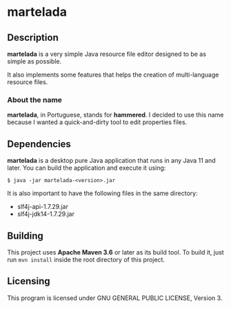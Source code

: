 # martelada

## Description

**martelada** is a very simple Java resource file editor designed to
be as simple as possible.

It also implements some features that helps the creation of multi-language
resource files.

### About the name

**martelada**, in Portuguese, stands for **hammered**. I decided to use this
name because I wanted a quick-and-dirty tool to edit properties files.

## Dependencies

**martelada** is a desktop pure Java application that runs in any Java 11
and later. You can build the application and execute it using:

```
$ java -jar martelada-<version>.jar
```

It is also important to have the following files in the same directory:

* slf4j-api-1.7.29.jar
* slf4j-jdk14-1.7.29.jar

## Building

This project uses **Apache Maven 3.6** or later as its build tool. To build
it, just run ``mvn install`` inside the root directory of this project.

## Licensing

This program is licensed under GNU GENERAL PUBLIC LICENSE, Version 3.



